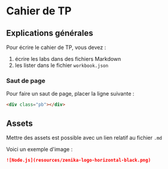# Cahier de TP

## Explications générales

Pour écrire le cahier de TP, vous devez :

1. écrire les labs dans des fichiers Markdown
2. les lister dans le fichier `workbook.json`

### Saut de page

Pour faire un saut de page, placer la ligne suivante :

```html
<div class="pb"></div>
```

## Assets

Mettre des assets est possible avec un lien relatif au fichier `.md`

Voici un exemple d'image :

```markdown
![Node.js](resources/zenika-logo-horizontal-black.png)
```
